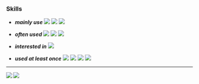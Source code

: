 
### Skills 

+ ***mainly use*** <img src="https://img.shields.io/badge/Spring-6DB33F?style=flat-square&logo=Spring&logoColor=white"/> <img src="https://img.shields.io/badge/React-61DAFB?style=flat-square&logo=React&logoColor=black"/> <img src="https://img.shields.io/badge/MySQL-4479A1?style=flat-square&logo=MySQL&logoColor=white"/>
+ ***often used*** <img src="https://img.shields.io/badge/Redis-DC382D?style=flat-square&logo=redis&logoColor=white"/> <img src="https://img.shields.io/badge/Tailwind-06B6D4?style=flat-square&logo=Tailwind CSS&logoColor=white"/> <img src="https://img.shields.io/badge/NestJS-E0234E?style=flat-square&logo=nestjs&logoColor=white"/>

+ ***interested in*** <img src="https://img.shields.io/badge/Svelte-FF3E00?style=flat-square&logo=Svelte&logoColor=white"/>  

+ ***used at least once*** <img src="https://img.shields.io/badge/Flutter-02569B?style=flat-square&logo=flutter&logoColor=white"/> <img src="https://img.shields.io/badge/NextJS-000000?style=flat-square&logo=Next.js&logoColor=white"/> <img src="https://img.shields.io/badge/MongoDB-47A248?style=flat-square&logo=MongoDB&logoColor=white"/> <img src="https://img.shields.io/badge/FastAPI-009688?style=flat-square&logo=FastAPI&logoColor=white"/>

---

<img align="left" src="https://github-readme-stats-sigma-five.vercel.app/api/top-langs/?username=demd7362&theme=dracula&exclude_repo=clone-web-scrapper,clone-zoom&hide=Procfile&layout=compact&langs_count=8"/>
<img src="http://mazassumnida.wtf/api/v2/generate_badge?boj=demd7362">




  
